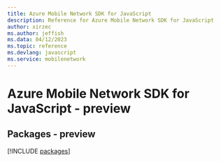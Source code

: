 ```yaml
---
title: Azure Mobile Network SDK for JavaScript
description: Reference for Azure Mobile Network SDK for JavaScript
author: xirzec
ms.author: jeffish
ms.data: 04/12/2023
ms.topic: reference
ms.devlang: javascript
ms.service: mobilenetwork
---
```

# Azure Mobile Network SDK for JavaScript - preview
## Packages - preview
[!INCLUDE [packages](mobile-network-index.md)]